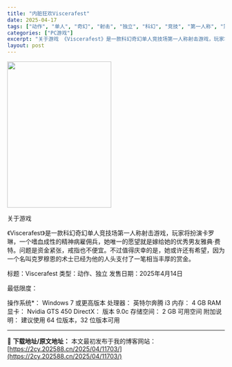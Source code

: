 ```yaml
---
title: "内脏狂欢Viscerafest"
date: 2025-04-17
tags: ["动作", "单人", "奇幻", "射击", "独立", "科幻", "竞技", "第一人称", "第一人称射击"]
categories: ["PC游戏"]
excerpt: "关于游戏 《Viscerafest》是一款科幻奇幻单人竞技场第一人称射击游戏，玩家将扮演卡罗琳，一个嗜血成性的精神病雇佣兵，她唯一的愿望就是嫁给她的优秀男友雅典·费特。问题是资金紧张，戒指也不便宜。不过值得庆幸的是，她或许还有希望，因为一个名叫克罗穆恩的术士已经为他的人头支付了一笔相当丰厚的赏金。 &hellip;"
layout: post
---
```


<img class="aligncenter size-full wp-image-11704" src="https://2cy.202588.cn/wp-content/uploads/2025/04/2025041706582839.jpg" alt="" width="241" height="339" />

关于游戏

《Viscerafest》是一款科幻奇幻单人竞技场第一人称射击游戏，玩家将扮演卡罗琳，一个嗜血成性的精神病雇佣兵，她唯一的愿望就是嫁给她的优秀男友雅典·费特。问题是资金紧张，戒指也不便宜。不过值得庆幸的是，她或许还有希望，因为一个名叫克罗穆恩的术士已经为他的人头支付了一笔相当丰厚的赏金。

标题：Viscerafest
类型：动作、独立
发售日期：2025年4月14日

最低限度：

操作系统*： Windows 7 或更高版本
处理器： 英特尔奔腾 i3
内存： 4 GB RAM
显卡： Nvidia GTS 450
DirectX： 版本 9.0c
存储空间： 2 GB 可用空间
附加说明： 建议使用 64 位版本，32 位版本可用

---
📖 **下载地址/原文地址：** 本文最初发布于我的博客网站：[https://2cy.202588.cn/2025/04/11703/](https://2cy.202588.cn/2025/04/11703/)
